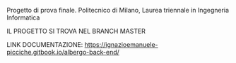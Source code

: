 Progetto di prova finale. Politecnico di Milano, Laurea triennale in Ingegneria Informatica


IL PROGETTO SI TROVA NEL BRANCH MASTER

LINK DOCUMENTAZIONE: https://ignazioemanuele-picciche.gitbook.io/albergo-back-end/
